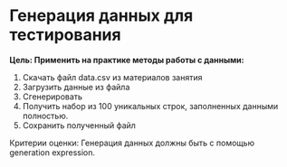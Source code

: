 # Генерация данных для тестирования

**Цель: Применить на практике методы работы с данными:**
1. Скачать файл data.csv из материалов занятия
2. Загрузить данные из файла
3. Сгенерировать 
4. Получить набор из 100 уникальных строк, заполненных данными полностью.
5. Сохранить полученный файл

Критерии оценки: Генерация данных должны быть с помощью generation expression.